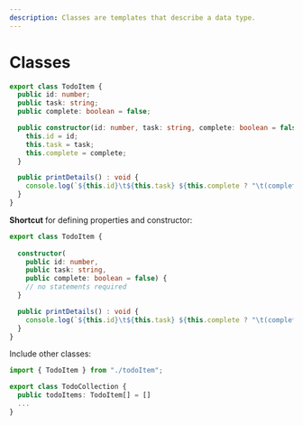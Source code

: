 ```yaml
---
description: Classes are templates that describe a data type.
---
```


# Classes

```typescript
export class TodoItem {
  public id: number;
  public task: string;
  public complete: boolean = false;

  public constructor(id: number, task: string, complete: boolean = false) { 
    this.id = id;
    this.task = task;
    this.complete = complete; 
  }

  public printDetails() : void { 
    console.log(`${this.id}\t${this.task} ${this.complete ? "\t(complete)": ""}`);
  }
}
```

**Shortcut** for defining properties and constructor:

```typescript
export class TodoItem {
 
  constructor(
    public id: number, 
    public task: string, 
    public complete: boolean = false) {
    // no statements required
  }

  public printDetails() : void { 
    console.log(`${this.id}\t${this.task} ${this.complete ? "\t(complete)": ""}`);
  }
}
```

Include other classes:

```typescript
import { TodoItem } from "./todoItem";

export class TodoCollection { 
  public todoItems: TodoItem[] = []
  ...
}
```

